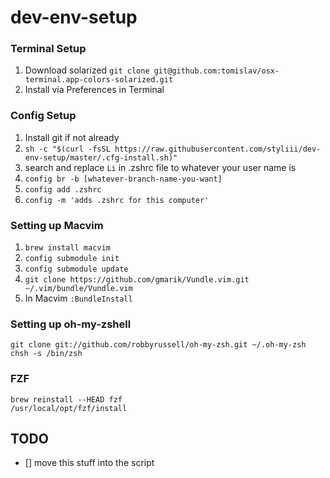 # dev-env-setup

### Terminal Setup
1. Download solarized `git clone git@github.com:tomislav/osx-terminal.app-colors-solarized.git`
2. Install via Preferences in Terminal

### Config Setup
1. Install git if not already
2.  `sh -c "$(curl -fsSL https://raw.githubusercontent.com/styliii/dev-env-setup/master/.cfg-install.sh)"`
3. search and replace `Li` in .zshrc file to whatever your user name is
4. `config br -b [whatever-branch-name-you-want]`
5. `config add .zshrc`
6. `config -m 'adds .zshrc for this computer'`

### Setting up Macvim
1. `brew install macvim`
3. `config submodule init`
4. `config submodule update`
3. `git clone https://github.com/gmarik/Vundle.vim.git ~/.vim/bundle/Vundle.vim`
5. In Macvim `:BundleInstall`

### Setting up oh-my-zshell
```
git clone git://github.com/robbyrussell/oh-my-zsh.git ~/.oh-my-zsh
chsh -s /bin/zsh
```

### FZF
```
brew reinstall --HEAD fzf
/usr/local/opt/fzf/install
```
## TODO
- [] move this stuff into the script
